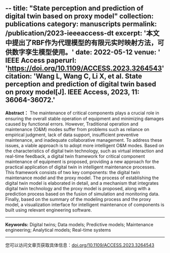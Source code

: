 
--
title: "State perception and prediction of digital twin based on proxy model"
collection: publications
category: manuscripts
permalink: /publication/2023-ieeeaccess-dt
excerpt: '本文中提出了RBF作为代理模型的有限元实时映射方法，可供数字孪生模型使用。'
date: 2022-05-12
venue: ' IEEE Access
paperurl: 'https://doi.org/10.1109/ACCESS.2023.3264543'
citation: 'Wang L, Wang C, Li X, et al. State perception and prediction of digital twin based on proxy model[J]. IEEE Access, 2023, 11: 36064-36072.'
---

**Abstract：**
The maintenance of critical components plays a crucial role in ensuring the overall stable operation of equipment and minimizing damages caused by functional errors. However, Traditional operation and maintenance (O&M) modes suffer from problems such as reliance on empirical judgment, lack of data support, insufficient preventive maintenance, and inadequate collaborative management. To address these issues, a viable approach is to adopt more intelligent O&M modes. Based on the characteristics of digital twin technology, such as virtual interaction and real-time feedback, a digital twin framework for critical component maintenance of equipment is proposed, providing a new approach for the practical application of digital twin in intelligent maintenance processes. This framework consists of two key components: the digital twin maintenance model and the proxy model. The process of establishing the digital twin model is elaborated in detail, and a mechanism that integrates digital twin technology and the proxy model is proposed, along with a prediction process based on the fusion of simulation and monitoring data. Finally, based on the summary of the modeling process and the proxy model, a visualization interface for intelligent maintenance of components is built using relevant engineering software.

***

**Keywords:**
Digital twins; Data models; Predictive models; Maintenance engineering; Analytical models; Real-time systems

***

您可以访问文章页获取具体信息：[doi.org/10.1109/ACCESS.2023.3264543](https://doi.org/10.1109/ACCESS.2023.3264543)
